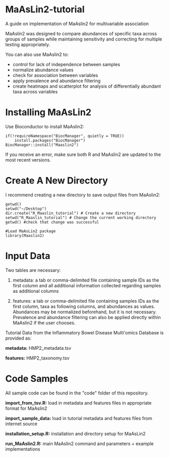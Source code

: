 # MaAsLin2-tutorial
A guide on implementation of MaAslin2 for multivariable association

MaAslin2 was designed to compare abundances of specific taxa across groups of samples while maintaining sensitivity and correcting for multiple testing appropriately. 

You can also use MaAslin2 to: 
  - control for lack of independence between samples
  - normalize abundance values 
  - check for association between variables
  - apply prevalence and abundance filtering
  - create heatmaps and scatterplot for analysis of differentially abundant taxa across variables


# Installing MaAsLin2

Use Bioconductor to install MaAslin2: 
```{r installation}
if(!requireNamespace("BiocManager", quietly = TRUE))
    install.packages("BiocManager")
BiocManager::install("Maaslin2")
```
If you receive an error, make sure both R and MaAslin2 are updated to the most recent versions. 


# Create A New Directory

I recommend creating a new directory to save output files from MaAslin2: 
```{r directory}
getwd()
setwd("~/Desktop")
dir.create("R_Maaslin_tutorial") # Create a new directory
setwd("R_Maaslin_tutorial") # Change the current working directory 
getwd() #check that change was successful

#Load MaAsLin2 package 
library(Maaslin2)
```

# Input Data

Two tables are necessary: 

  1. metadata: a tab or comma-delimited file containing sample IDs as the first column and all additional information collected regarding samples as additional columns
  
  3. features: a tab or comma-delimited file containing samples IDs as the first column, taxa as following columns, and abundances as values. Abundances may be normalized beforehand, but it is not necessary. Prevalence and abundance filtering can also be applied directly within MaAslin2 if the user chooses.


Tutorial Data from the Inflammatory Bowel Disease Multi'omics Database is provided as: 

  **metadata:** HMP2_metadata.tsv
  
  **features:** HMP2_taxonomy.tsv 


# Code Samples

All sample code can be found in the "code" folder of this repository. 

**import_from_tsv.R:** load in metadata and features files in appropriate format for MaAslin2

**import_sample_data:** load in tutorial metadata and features files from internet source 

**installation_setup.R:** installation and directory setup for MaAsLin2

**run_MaAslin2.R:** main MaAslin2 command and parameters + example implementations
